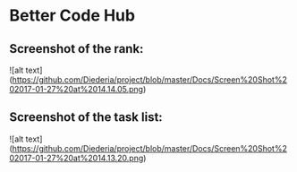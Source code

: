 # Better Code Hub

## Screenshot of the rank:
![alt text] (https://github.com/Diederia/project/blob/master/Docs/Screen%20Shot%202017-01-27%20at%2014.14.05.png)

## Screenshot of the task list:
![alt text] (https://github.com/Diederia/project/blob/master/Docs/Screen%20Shot%202017-01-27%20at%2014.13.20.png)
